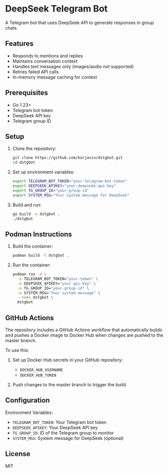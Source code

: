 # DeepSeek Telegram Bot

A Telegram bot that uses DeepSeek API to generate responses in group chats.

## Features

- Responds to mentions and replies
- Maintains conversation context
- Handles text messages only (images/audio not supported)
- Retries failed API calls
- In-memory message caching for context

## Prerequisites

- Go 1.23+
- Telegram bot token
- DeepSeek API key
- Telegram group ID

## Setup

1. Clone the repository:
   ```bash
   git clone https://github.com/korjavin/dstgbot.git
   cd dstgbot
   ```

2. Set up environment variables:
   ```bash
   export TELEGRAM_BOT_TOKEN="your-telegram-bot-token"
   export DEEPSEEK_APIKEY="your-deepseek-api-key"
   export TG_GROUP_ID="your-group-id"
   export SYSTEM_MSG="Your system message for DeepSeek"
   ```

3. Build and run:
   ```bash
   go build -o dstgbot .
   ./dstgbot
   ```

## Podman Instructions

1. Build the container:
   ```bash
   podman build -t dstgbot .
   ```

2. Run the container:
   ```bash
   podman run -d \
     -e TELEGRAM_BOT_TOKEN="your-token" \
     -e DEEPSEEK_APIKEY="your-api-key" \
     -e TG_GROUP_ID="your-group-id" \
     -e SYSTEM_MSG="Your system message" \
     --name dstgbot \
     dstgbot
   ```

## GitHub Actions

The repository includes a GitHub Actions workflow that automatically builds and pushes a Docker image to Docker Hub when changes are pushed to the master branch.

To use this:

1. Set up Docker Hub secrets in your GitHub repository:
   - `DOCKER_HUB_USERNAME`
   - `DOCKER_HUB_TOKEN`

2. Push changes to the master branch to trigger the build.

## Configuration

Environment Variables:
- `TELEGRAM_BOT_TOKEN`: Your Telegram bot token
- `DEEPSEEK_APIKEY`: Your DeepSeek API key
- `TG_GROUP_ID`: ID of the Telegram group to monitor
- `SYSTEM_MSG`: System message for DeepSeek (optional)

## License

MIT